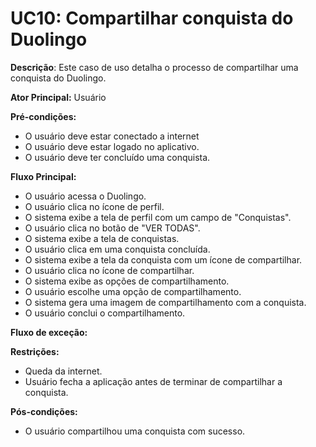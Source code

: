 # UC10: Compartilhar conquista do Duolingo

**Descrição**: Este caso de uso detalha o processo de compartilhar uma conquista do Duolingo.

**Ator Principal:** Usuário

**Pré-condições:**

- O usuário deve estar conectado a internet
- O usuário deve estar logado no aplicativo.
- O usuário deve ter concluído uma conquista. 

**Fluxo Principal:**

- O usuário acessa o Duolingo.
- O usuário clica no ícone de perfil.
- O sistema exibe a tela de perfil com um campo de "Conquistas".
- O usuário clica no botão de "VER TODAS".
- O sistema exibe a tela de conquistas.
- O usuário clica em uma conquista concluída.
- O sistema exibe a tela da conquista com um ícone de compartilhar.
- O usuário clica no ícone de compartilhar.
- O sistema exibe as opções de compartilhamento.
- O usuário escolhe uma opção de compartilhamento.
- O sistema gera uma imagem de compartilhamento com a conquista.
- O usuário conclui o compartilhamento.

**Fluxo de exceção:** 

**Restrições:**

- Queda da internet.
- Usuário fecha a aplicação antes de terminar de compartilhar a conquista.

**Pós-condições:**

- O usuário compartilhou uma conquista com sucesso.